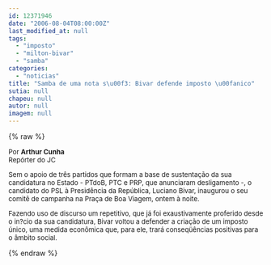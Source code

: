 ```yaml
---
id: 12371946
date: "2006-08-04T08:00:00Z"
last_modified_at: null
tags:
  - "imposto"
  - "milton-bivar"
  - "samba"
categories:
  - "noticias"
title: "Samba de uma nota s\u00f3: Bivar defende imposto \u00fanico"
sutia: null
chapeu: null
autor: null
imagem: null
---
```

{% raw %}
<p><FONT size=2></p>
<p><P>Por <STRONG>Arthur Cunha</STRONG><BR>Repórter do JC</P></p>
<p><P>Sem o apoio de três partidos que formam a base de sustentação da sua candidatura no Estado - PTdoB, PTC e PRP, que anunciaram desligamento -, o candidato do PSL à Presidência da República, Luciano Bivar, inaugurou o seu comitê de campanha na Praça de Boa Viagem, ontem à noite. </P></p>
<p><P>Fazendo uso de discurso um repetitivo, que já foi exaustivamente proferido desde o in?cio da sua candidatura, Bivar voltou a defender a criação de um imposto único, uma medida econômica que, para ele, trará conseqüências positivas para o âmbito social.</P></FONT> </p>
{% endraw %}